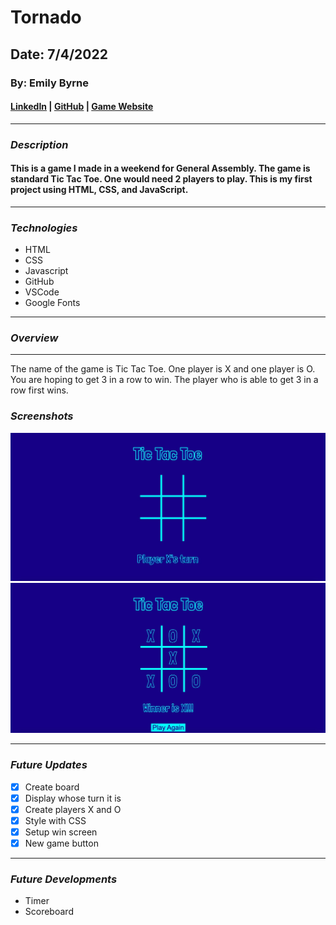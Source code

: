 # Tornado

## Date: 7/4/2022

### By: Emily Byrne

#### [LinkedIn](https://www.linkedin.com/in/emilybyrne3/) | [GitHub](https://github.com/embyrne13) | [Game Website](https://tictactoeblue.surge.sh/)

---

### **_Description_**

#### This is a game I made in a weekend for General Assembly. The game is standard Tic Tac Toe. One would need 2 players to play. This is my first project using HTML, CSS, and JavaScript.

---

### **_Technologies_**

- HTML
- CSS
- Javascript
- GitHub
- VSCode
- Google Fonts

---

### **_Overview_**

---

The name of the game is Tic Tac Toe. One player is X and one player is O. You are hoping to get 3 in a row to win. The player who is able to get 3 in a row first wins.

### **_Screenshots_**

![](TicTacToe.jpg)
![](winningtictactoe.jpg)

---

### **_Future Updates_**

- [x] Create board
- [x] Display whose turn it is
- [x] Create players X and O
- [x] Style with CSS
- [x] Setup win screen
- [x] New game button

---

### **_Future Developments_**

- Timer
- Scoreboard
